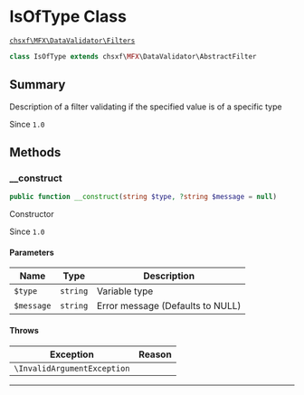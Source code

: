 # IsOfType Class

[`chsxf\MFX\DataValidator\Filters`](API-Namespace-DataValidator_Filters)

```php
class IsOfType extends chsxf\MFX\DataValidator\AbstractFilter
```

## Summary

Description of a filter validating if the specified value is of a specific type

Since `1.0`

## Methods

### __construct

```php
public function __construct(string $type, ?string $message = null)
```

Constructor

Since `1.0`

#### Parameters

| Name       | Type     | Description                      |
| ---------- | -------- | -------------------------------- |
| `$type`    | `string` | Variable type                    |
| `$message` | `string` | Error message (Defaults to NULL) |

#### Throws

| Exception                   | Reason |
| --------------------------- | ------ |
| `\InvalidArgumentException` |        |

---

